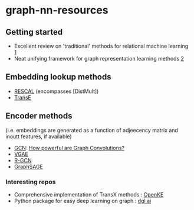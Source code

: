 # graph-nn-resources

## Getting started
- Excellent review on 'traditional' methods for relational machine learning [1]
- Neat unifying framework for graph representation learning methods [2]

## Embedding lookup methods
- [RESCAL] (encompasses [DistMult])
- [TransE]

## Encoder methods 
(i.e. embeddings are generated as a function of adjeecency matrix and inoutt features, if available)
- [GCN]: [How powerful are Graph Convolutions?]
- [VGAE]
- [R-GCN]
- [GraphSAGE]

### Interesting repos
- Comprehensive implementation of TransX methods : [OpenKE]
- Python package for easy deep learning on graph : [dgl.ai]

[TransE]: https://www.utc.fr/~bordesan/dokuwiki/_media/en/transe_nips13.pdf
[RESCAL]: http://www.icml-2011.org/papers/438_icmlpaper.pdf
[GCN]: https://tkipf.github.io/graph-convolutional-networks/
[How powerful are Graph Convolutions?]: https://www.inference.vc/how-powerful-are-graph-convolutions-review-of-kipf-welling-2016-2/
[VGAE]: https://arxiv.org/pdf/1611.07308.pdf
[R-GCN]: https://arxiv.org/pdf/1703.06103.pdf
[GraphSAGE]: https://arxiv.org/pdf/1706.02216.pdf
[OpenKE]: https://github.com/thunlp/OpenKE/tree/OpenKE-PyTorch
[1]: https://arxiv.org/pdf/1503.00759.pdf
[2]: https://arxiv.org/abs/1709.05584
[dgl.ai]: https://github.com/dmlc/dgl
